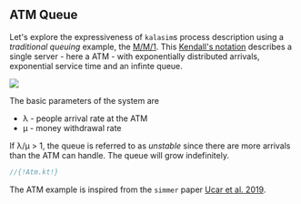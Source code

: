 ## ATM Queue

Let's explore the expressiveness of `kalasim`s process description using a *traditional queuing* example, the [M/M/1](https://en.wikipedia.org/wiki/M/M/1_queue). This [Kendall's notation](https://en.wikipedia.org/wiki/Kendall%27s_notation) describes a single server - here a ATM - with exponentially distributed arrivals, exponential service time and an infinte queue.
<!--see Ucar2019, 4.1 for more details-->

![](https://upload.wikimedia.org/wikipedia/commons/thumb/6/65/Mm1_queue.svg/440px-Mm1_queue.svg.png)

The basic parameters of the system are

* λ - people arrival rate at the ATM
* µ - money withdrawal rate

If  λ/µ > 1, the queue is referred to as *unstable* since there are more arrivals than the ATM can handle. The queue will grow indefinitely.



```kotlin
//{!Atm.kt!}
```

The ATM example is inspired from the `simmer` paper [Ucar et al. 2019](https://www.jstatsoft.org/article/view/v090i02).

<!--TODO add analytics screenshots here-->
